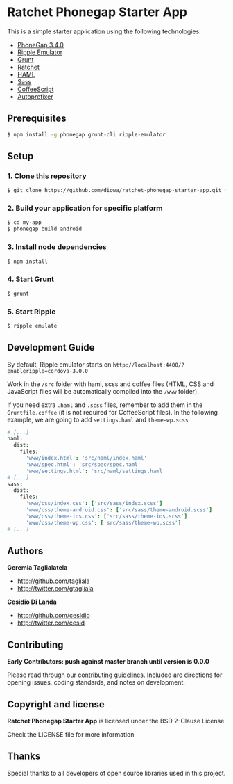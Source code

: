 # Ratchet Phonegap Starter App

This is a simple starter application using the following technologies:

* [PhoneGap 3.4.0][1]
* [Ripple Emulator][2]
* [Grunt][3]
* [Ratchet][4]
* [HAML][5]
* [Sass][6]
* [CoffeeScript][7]
* [Autoprefixer][8]

 [1]: http://phonegap.com/
 [2]: http://ripple.incubator.apache.org/
 [3]: http://gruntjs.com/
 [4]: http://goratchet.com/
 [5]: http://haml.info/
 [6]: http://sass-lang.com/
 [7]: http://coffeescript.org/
 [8]: https://github.com/ai/autoprefixer



## Prerequisites

```sh
$ npm install -g phonegap grunt-cli ripple-emulator
```



## Setup

### 1. Clone this repository

```sh
$ git clone https://github.com/diowa/ratchet-phonegap-starter-app.git my-app
```


### 2. Build your application for specific platform

```sh
$ cd my-app
$ phonegap build android
```


### 3. Install node dependencies

```sh
$ npm install
```


### 4. Start Grunt

```sh
$ grunt
```


### 5. Start Ripple

```sh
$ ripple emulate
```



## Development Guide

By default, Ripple emulator starts on `http://localhost:4400/?enableripple=cordova-3.0.0`

Work in the `/src` folder with haml, scss and coffee files (HTML, CSS and JavaScript files will be automatically compiled into the `/www` folder).

If you need extra `.haml` and `.scss` files, remember to add them in the `Gruntfile.coffee` (it is not required for CoffeeScript files). In the following example, we are going to add `settings.haml` and `theme-wp.scss`

```coffee
# [...]
haml:
  dist:
    files:
      'www/index.html': 'src/haml/index.haml'
      'www/spec.html': 'src/spec/spec.haml'
      'www/settings.html': 'src/haml/settings.haml'
# [...]
sass:
  dist:
    files:
      'www/css/index.css': ['src/sass/index.scss']
      'www/css/theme-android.css': ['src/sass/theme-android.scss']
      'www/css/theme-ios.css': ['src/sass/theme-ios.scss']
      'www/css/theme-wp.css': ['src/sass/theme-wp.scss']
# [...]
```

## Authors

**Geremia Taglialatela**

+ http://github.com/tagliala
+ http://twitter.com/gtagliala

**Cesidio Di Landa**

+ http://github.com/cesidio
+ http://twitter.com/cesid


## Contributing

**Early Contributors: push against master branch until version is 0.0.0**

Please read through our [contributing guidelines](CONTRIBUTING.md). Included are directions for opening issues, coding standards, and notes on development.


## Copyright and license

**Ratchet Phonegap Starter App** is licensed under the BSD 2-Clause License

Check the LICENSE file for more information



## Thanks

Special thanks to all developers of open source libraries used in this project.

